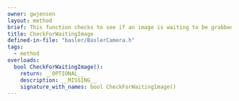```yaml
---
owner: gwjensen
layout: method
brief: This function checks to see if an image is waiting to be grabbed from the saving buffer. Returns false on timeout.
title: CheckForWaitingImage
defined-in-file: "basler/BaslerCamera.h"
tags:
  - method
overloads:
  bool CheckForWaitingImage():
    return: __OPTIONAL__
    description: __MISSING__
    signature_with_names: bool CheckForWaitingImage()
---
```

